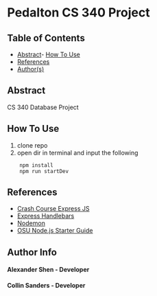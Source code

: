 # Pedalton CS 340 Project

## Table of Contents
- [Abstract](#Abstract
)- [How To Use](#how-to-use)
- [References](#references)
- [Author(s)](#author-info)

## Abstract

CS 340 Database Project

## How To Use
1. clone repo
2. open dir in terminal and input the following
```
    npm install
    npm run startDev
```

## References
- [Crash Course Express JS](https://www.youtube.com/watch?v=SccSCuHhOw0&t=1925s)
- [Express Handlebars](https://www.npmjs.com/package/express-handlebars)
- [Nodemon](https://www.npmjs.com/package/nodemon)
- [OSU Node.js Starter Guide](https://github.com/osu-cs340-ecampus/nodejs-starter-app)


## Author Info
#### Alexander Shen - Developer
#### Collin Sanders - Developer
